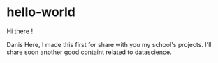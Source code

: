 # hello-world

Hi there !

Danis Here, I made this first for share with you my school's projects. 
I'll share soon another good containt related to datascience.
